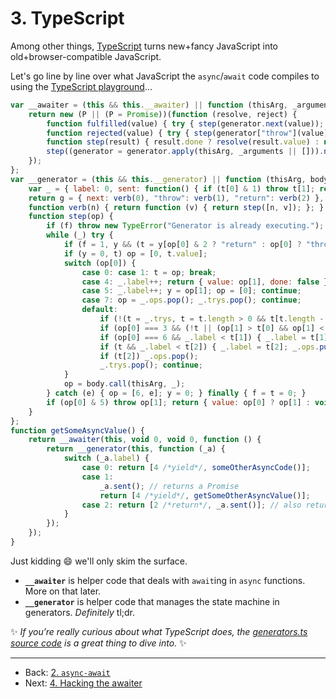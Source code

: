 # 3. TypeScript

Among other things, [TypeScript](http://www.typescriptlang.org/) turns new+fancy JavaScript into old+browser-compatible JavaScript.

Let's go line by line over what JavaScript the `async`/`await` code compiles to using the [TypeScript playground](http://www.typescriptlang.org/play/#src=async%20function%20getSomeAsyncValue()%20%7B%0D%0A%20%20%20%20await%20someOtherAsyncCode()%3B%20%2F%2F%20returns%20a%20Promise%0D%0A%20%20%20%20return%20await%20getSomeOtherAsyncValue()%3B%20%2F%2F%20also%20returns%20a%20Promise%0D%0A%7D)...

```javascript
var __awaiter = (this && this.__awaiter) || function (thisArg, _arguments, P, generator) {
    return new (P || (P = Promise))(function (resolve, reject) {
        function fulfilled(value) { try { step(generator.next(value)); } catch (e) { reject(e); } }
        function rejected(value) { try { step(generator["throw"](value)); } catch (e) { reject(e); } }
        function step(result) { result.done ? resolve(result.value) : new P(function (resolve) { resolve(result.value); }).then(fulfilled, rejected); }
        step((generator = generator.apply(thisArg, _arguments || [])).next());
    });
};
var __generator = (this && this.__generator) || function (thisArg, body) {
    var _ = { label: 0, sent: function() { if (t[0] & 1) throw t[1]; return t[1]; }, trys: [], ops: [] }, f, y, t, g;
    return g = { next: verb(0), "throw": verb(1), "return": verb(2) }, typeof Symbol === "function" && (g[Symbol.iterator] = function() { return this; }), g;
    function verb(n) { return function (v) { return step([n, v]); }; }
    function step(op) {
        if (f) throw new TypeError("Generator is already executing.");
        while (_) try {
            if (f = 1, y && (t = y[op[0] & 2 ? "return" : op[0] ? "throw" : "next"]) && !(t = t.call(y, op[1])).done) return t;
            if (y = 0, t) op = [0, t.value];
            switch (op[0]) {
                case 0: case 1: t = op; break;
                case 4: _.label++; return { value: op[1], done: false };
                case 5: _.label++; y = op[1]; op = [0]; continue;
                case 7: op = _.ops.pop(); _.trys.pop(); continue;
                default:
                    if (!(t = _.trys, t = t.length > 0 && t[t.length - 1]) && (op[0] === 6 || op[0] === 2)) { _ = 0; continue; }
                    if (op[0] === 3 && (!t || (op[1] > t[0] && op[1] < t[3]))) { _.label = op[1]; break; }
                    if (op[0] === 6 && _.label < t[1]) { _.label = t[1]; t = op; break; }
                    if (t && _.label < t[2]) { _.label = t[2]; _.ops.push(op); break; }
                    if (t[2]) _.ops.pop();
                    _.trys.pop(); continue;
            }
            op = body.call(thisArg, _);
        } catch (e) { op = [6, e]; y = 0; } finally { f = t = 0; }
        if (op[0] & 5) throw op[1]; return { value: op[0] ? op[1] : void 0, done: true };
    }
};
function getSomeAsyncValue() {
    return __awaiter(this, void 0, void 0, function () {
        return __generator(this, function (_a) {
            switch (_a.label) {
                case 0: return [4 /*yield*/, someOtherAsyncCode()];
                case 1:
                    _a.sent(); // returns a Promise
                    return [4 /*yield*/, getSomeOtherAsyncValue()];
                case 2: return [2 /*return*/, _a.sent()]; // also returns a Promise
            }
        });
    });
}
```

Just kidding :smile: we'll only skim the surface.
* **`__awaiter`** is helper code that deals with `await`ing in `async` functions.
More on that later.
* **`__generator`** is helper code that manages the state machine in generators.
_Definitely_ tl;dr.

:sparkles: *If you’re really curious about what TypeScript does, the [generators.ts source code](https://github.com/Microsoft/TypeScript/blob/master/src/compiler/transformers/generators.ts) is a great thing to dive into.* :sparkles:

---

* Back: [2. `async-await`](./2.%20async-await.md)
* Next: [4. Hacking the awaiter](./4.%20Hacking%20the%20awaiter.md)
